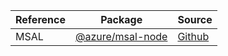 | Reference | Package | Source |
|---|---|---|
|MSAL|[@azure/msal-node](https://www.npmjs.com/package/@azure/msal-node)|[Github](https://github.com/Azure/azure-sdk-for-js)|

